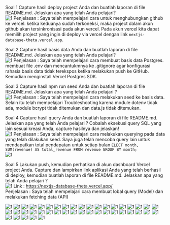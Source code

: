 Soal 1
Capture hasil deploy project Anda dan buatlah laporan di file README.md. Jelaskan apa yang telah Anda pelajari?
<br>
![1](/img/Screenshot%20(1190).png)
Penjelasan : Saya telah mempelajari cara untuk menghubungkan github ke vercel. ketika keduanya sudah terkoneksi, maka project dalam akun github akan tersinkronisasi pada akun vercel. Pada akun vercel kita dapat memilih project yang ingin di deploy via vercel dengan link `nextjs-database-theta.vercel.app`.<br>


Soal 2
Capture hasil basis data Anda dan buatlah laporan di file README.md. Jelaskan apa yang telah Anda pelajari?<br>
![1](/img/Screenshot%20(1197).png)
Penjelasan : Saya telah mempelajari cara membuat basis data Postgres. membuat file .env dan mencantukmnya ke .gitignore agar konfigurasi rahasia basis data tidak terekspos ketika melakukan push ke GitHub. Kemudian menginstall Vercel Postgres SDK.<br>

Soal 3
Capture hasil npm run seed Anda dan buatlah laporan di file README.md. Jelaskan apa yang telah Anda pelajari ?<br>
![1](/img/Screenshot%20(1197).png)
Penjelasan : Saya telah mempelajari cara melakukan seed ke basis data. Selain itu telah mempelajari Troubleshooting karena module dotenv tidak ada, module bcrypt tidak ditemukan  dan data.js tidak ditemukan.<br>

Soal 4
Capture hasil query Anda dan buatlah laporan di file README.md. Jelaskan apa yang telah Anda pelajari ? Cobalah eksekusi query SQL yang lain sesuai kreasi Anda, capture hasilnya dan jelaskan!<br>
![1](/img/Screenshot%20(1212).png)
Penjelasan : Saya telah mempelajari cara melakukan querying pada data yang telah dilakukan seed. Saya juga telah mencoba query lain untuk mendapatkan total pendapatan untuk setiap bulan `ELECT month, SUM(revenue) AS total_revenue FROM revenue GROUP BY month;`<br>
![1](/img/Screenshot%20(1219).png)

Soal 5
Lakukan push, kemudian perhatikan di akun dashboard Vercel project Anda. Capture dan lampirkan link aplikasi Anda yang telah berhasil di deploy, kemudian buatlah laporan di file README.md. Jelaskan apa yang telah Anda pelajari ?<br>
![1](/img/Screenshot%20(1232).png)
Link : https://nextjs-database-theta.vercel.app/ <br>
Penjelasan : Saya telah mempelajari cara membuat lobal query (Model) dan melakukan fetching data (API)

![1](/img/Screenshot%20(1183).png)
![1](/img/Screenshot%20(1184).png)
![1](/img/Screenshot%20(1185).png)
![1](/img/Screenshot%20(1186).png)
![1](/img/Screenshot%20(1187).png)
![1](/img/Screenshot%20(1188).png)
![1](/img/Screenshot%20(1189).png)
![1](/img/Screenshot%20(1191).png)
![1](/img/Screenshot%20(1192).png)
![1](/img/Screenshot%20(1193).png)
![1](/img/Screenshot%20(1194).png)
![1](/img/Screenshot%20(1195).png)
![1](/img/Screenshot%20(1196).png)
![1](/img/Screenshot%20(1198).png)
![1](/img/Screenshot%20(1199).png)
![1](/img/Screenshot%20(1200).png)
![1](/img/Screenshot%20(1201).png)
![1](/img/Screenshot%20(1202).png)
![1](/img/Screenshot%20(1204).png)
![1](/img/Screenshot%20(1205).png)
![1](/img/Screenshot%20(1206).png)
![1](/img/Screenshot%20(1207).png)
![1](/img/Screenshot%20(1208).png)
![1](/img/Screenshot%20(1209).png)
![1](/img/Screenshot%20(1210).png)
![1](/img/Screenshot%20(1211).png)
![1](/img/Screenshot%20(1213).png)
![1](/img/Screenshot%20(1214).png)
![1](/img/Screenshot%20(1215).png)
![1](/img/Screenshot%20(1216).png)
![1](/img/Screenshot%20(1217).png)
![1](/img/Screenshot%20(1220).png)
![1](/img/Screenshot%20(1221).png)
![1](/img/Screenshot%20(1222).png)
![1](/img/Screenshot%20(1223).png)
![1](/img/Screenshot%20(1224).png)
![1](/img/Screenshot%20(1225).png)
![1](/img/Screenshot%20(1226).png)
![1](/img/Screenshot%20(1227).png)
![1](/img/Screenshot%20(1228).png)
![1](/img/Screenshot%20(1230).png)
![1](/img/Screenshot%20(1231).png)
![1](/img/Screenshot%20(1233).png)
